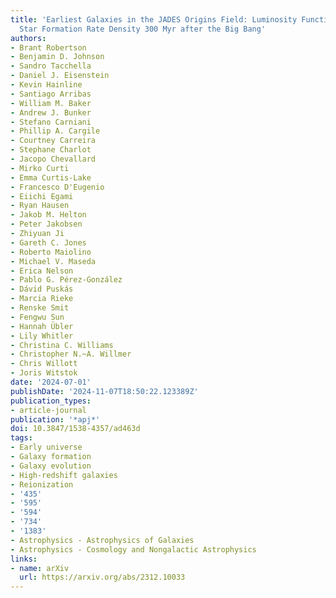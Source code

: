 ```yaml
---
title: 'Earliest Galaxies in the JADES Origins Field: Luminosity Function and Cosmic
  Star Formation Rate Density 300 Myr after the Big Bang'
authors:
- Brant Robertson
- Benjamin D. Johnson
- Sandro Tacchella
- Daniel J. Eisenstein
- Kevin Hainline
- Santiago Arribas
- William M. Baker
- Andrew J. Bunker
- Stefano Carniani
- Phillip A. Cargile
- Courtney Carreira
- Stephane Charlot
- Jacopo Chevallard
- Mirko Curti
- Emma Curtis-Lake
- Francesco D'Eugenio
- Eiichi Egami
- Ryan Hausen
- Jakob M. Helton
- Peter Jakobsen
- Zhiyuan Ji
- Gareth C. Jones
- Roberto Maiolino
- Michael V. Maseda
- Erica Nelson
- Pablo G. Pérez-González
- Dávid Puskás
- Marcia Rieke
- Renske Smit
- Fengwu Sun
- Hannah Übler
- Lily Whitler
- Christina C. Williams
- Christopher N.~A. Willmer
- Chris Willott
- Joris Witstok
date: '2024-07-01'
publishDate: '2024-11-07T18:50:22.123389Z'
publication_types:
- article-journal
publication: '*apj*'
doi: 10.3847/1538-4357/ad463d
tags:
- Early universe
- Galaxy formation
- Galaxy evolution
- High-redshift galaxies
- Reionization
- '435'
- '595'
- '594'
- '734'
- '1383'
- Astrophysics - Astrophysics of Galaxies
- Astrophysics - Cosmology and Nongalactic Astrophysics
links:
- name: arXiv
  url: https://arxiv.org/abs/2312.10033
---
```

